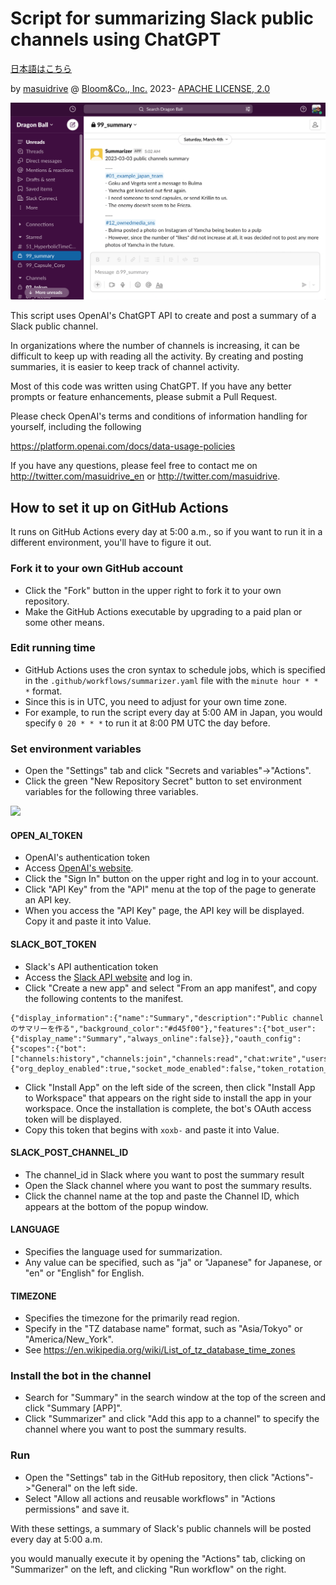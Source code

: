 # Script for summarizing Slack public channels using ChatGPT

[日本語はこちら](./README.ja.md)

by [masuidrive](https://twitter.com/masuidrive) @ [Bloom&Co., Inc.](https://www.bloom-and-co.com/) 2023-
[APACHE LICENSE, 2.0](https://www.apache.org/licenses/LICENSE-2.0)

![](./images/slack-summarized.en.png)

This script uses OpenAI's ChatGPT API to create and post a summary of a Slack public channel.

In organizations where the number of channels is increasing, it can be difficult to keep up with reading all the activity. By creating and posting summaries, it is easier to keep track of channel activity.

Most of this code was written using ChatGPT. If you have any better prompts or feature enhancements, please submit a Pull Request.

Please check OpenAI's terms and conditions of information handling for yourself, including the following

https://platform.openai.com/docs/data-usage-policies

If you have any questions, please feel free to contact me on http://twitter.com/masuidrive_en or http://twitter.com/masuidrive.

## How to set it up on GitHub Actions

It runs on GitHub Actions every day at 5:00 a.m., so if you want to run it in a different environment, you'll have to figure it out.

### Fork it to your own GitHub account

- Click the "Fork" button in the upper right to fork it to your own repository.
- Make the GitHub Actions executable by upgrading to a paid plan or some other means.

### Edit running time

- GitHub Actions uses the cron syntax to schedule jobs, which is specified in the `.github/workflows/summarizer.yaml` file with the `minute hour * * *` format.
- Since this is in UTC, you need to adjust for your own time zone.
- For example, to run the script every day at 5:00 AM in Japan, you would specify `0 20 * * *` to run it at 8:00 PM UTC the day before.

### Set environment variables

- Open the "Settings" tab and click "Secrets and variables"->"Actions".
- Click the green "New Repository Secret" button to set environment variables for the following three variables.

![](https://raw.githubusercontent.com/masuidrive/slack-summarizer/main/images/github-settings.png)

#### OPEN_AI_TOKEN

- OpenAI's authentication token
- Access [OpenAI's website](https://platform.openai.com/).
- Click the "Sign In" button on the upper right and log in to your account.
- Click "API Key" from the "API" menu at the top of the page to generate an API key.
- When you access the "API Key" page, the API key will be displayed. Copy it and paste it into Value.

#### SLACK_BOT_TOKEN

- Slack's API authentication token
- Access the [Slack API website](https://api.slack.com/) and log in.
- Click "Create a new app" and select "From an app manifest", and copy the following contents to the manifest.

```
{"display_information":{"name":"Summary","description":"Public channelのサマリーを作る","background_color":"#d45f00"},"features":{"bot_user":{"display_name":"Summary","always_online":false}},"oauth_config":{"scopes":{"bot":["channels:history","channels:join","channels:read","chat:write","users:read"]}},"settings":{"org_deploy_enabled":true,"socket_mode_enabled":false,"token_rotation_enabled":false}}
```

- Click "Install App" on the left side of the screen, then click "Install App to Workspace" that appears on the right side to install the app in your workspace. Once the installation is complete, the bot's OAuth access token will be displayed.
- Copy this token that begins with `xoxb-` and paste it into Value.

#### SLACK_POST_CHANNEL_ID

- The channel_id in Slack where you want to post the summary result
- Open the Slack channel where you want to post the summary results.
- Click the channel name at the top and paste the Channel ID, which appears at the bottom of the popup window.

#### LANGUAGE

- Specifies the language used for summarization.
- Any value can be specified, such as "ja" or "Japanese" for Japanese, or "en" or "English" for English.

#### TIMEZONE

- Specifies the timezone for the primarily read region.
- Specify in the "TZ database name" format, such as "Asia/Tokyo" or "America/New_York".
- See https://en.wikipedia.org/wiki/List_of_tz_database_time_zones

### Install the bot in the channel

- Search for "Summary" in the search window at the top of the screen and click "Summary [APP]".
- Click "Summarizer" and click "Add this app to a channel" to specify the channel where you want to post the summary results.

### Run

- Open the "Settings" tab in the GitHub repository, then click "Actions"->"General" on the left side.
- Select "Allow all actions and reusable workflows" in "Actions permissions" and save it.

With these settings, a summary of Slack's public channels will be posted every day at 5:00 a.m.

you would manually execute it by opening the "Actions" tab, clicking on "Summarizer" on the left, and clicking "Run workflow" on the right.
